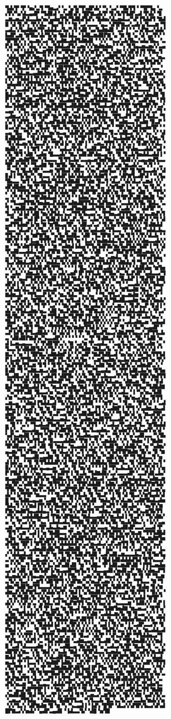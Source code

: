 ▜▟▞▛▝▛▝▅▞▃▜▝▜▅▃▞▝▃▝▄▜▞▜▚▟▛▟▞▝▚▝▃▞▝▜▙▜▜▝▝▜▛▜▄▝▃▞▛▞▚▞▟▃▄▟▛▝▜▟▉▟▝▃▚▟▊▟▚▝█▛▇▃▟▞▛▝▊▞▙▜▜▟▛▃▟▝▛▟▞▝▊▃▆▃▅▃▛▟▃▃▙▞▅▞▄▟▅▜▜▞▜▟▉▟▜▟▚▝█▟▅▞▟▃▅▟▃▞▚▛▐▜▟▟▜▝▇▟▉▝▟▝▊▞▚▝▛▞▟▃▝▜▄▞▜▝▝▝▇▝▃▞▃▃▃▝▄▃▝▟▜▛▇▃▞▃▟▞▄▜▃▃▆▝▜▃▟▃▚▜▄▟▇▟▞▜▚▟▟▟▃▞▙▞▚▜▝▟▉▝▄▞▙▟▆▟▊▝▃▛▐▝▝▃▚▛▇▃▞▟▟▞▙▟▛▃▆▝▇▜▙▞▟▞▜▞▅▝▇▟▐▟▃▝▐▟█▃▆▟▉▛▇▝▄▝▇▝▉▝▄▝▟▝▄▞▛▞▝▜▛▜▛▞▚▝▄▃▆▞▃▞▜▞▄▟▇▃▟▟▜▟▇▟▊▝▝▞▞▝▚▃▞▃▙▜▙▃▚▟▄▜▙▃▝▃▛▟▝▜▞▞▝▟▄▝▞▃▚▃▜▟▟▃▟▜▞▃▅▞▞▞▆▟▆▟▅▞▝▝▚▝▊▜▄▃▅▃▅▞▞▃▄▝▝▞▜▝▐▟▟▞▙▃▆▜▛▟▚▞▜▛▇▃▛▟▚▞▆▜▚▞▜▃▚▟▇▝▞▟▛▟▐▜▝▛▇▃▜▝▟▟▄▜▛▟▚▜▅▃▜▝▝▝▄▃▙▞▆▞▚▝▞▞▃▞▛▝▃▟█▜▄▜▚▜▟▝▝▝▄▝▃▝▅▃▞▟▚▜▞▟▆▃▆▜▛▜▙▛▐▃▟▟▛▃▚▟▜▟▚▟▇▝▞▜▃▞▆▞▟▞▚▃▄▜▙▜▜▟▜▞▞▃▜▜▙▃▙▜▞▃▚▟▛▝▝▟▉▜▜▜▃▝▊▛▇▝▆▟▇▞▙▃▅▝▅▟▄▞▃▃▟▃▞▃▃▝▊▝▃▜▟▃▆▃▄▟▇▟▆▞▄▜▜▛▐▟▇▞▝▞▜▟▝▃▚▟▇▃▞▝▉▟▅▃▚▟▝▞▄▞▅▟▞▞▛▞▜▜▟▟▐▝▛▞▞▝▐▝▃▜▜▟▅▞▅▜▃▜▃▃▟▝█▞▝▜▜▝▄▟▞▝▉▟▊▝▆▝▄▞▚▟▄▟▊▞▟▜▜▜▙▞▛▜▜▃▜▜▚▜▝▃▚▟▆▝▜▝▐▟▝▟█▜▃▝▆▝█▃▝▜▟▞▜▞▙▞▚▞▃▃▟▟▚▜▃▞▟▝▅▞▛▟▆▟▆▝█▟▄▝▉▝▆▞▝▞▟▞▃▜▛▟▚▟▃▃▃▛▐▝▅▝█▟▃▟▇▝▃▝▄▃▆▟▜▜▝▛▇▟▚▞▛▜▅▟▛▝▟▟▞▟▐▜▙▃▛▝▜▃▆▃▞▟▅▟▉▝▊▛▐▝▟▞▜▟█▃▆▜▅▝▅▞▝▟▃▟▅▛▇▜▞▃▆▜▟▟▇▃▛▝▝▞▆▞▚▝▃▟▛▟▄▝▐▜▟▃▜▟▆▛▇▜▟▛▐▝▆▟▜▟█▜▃▟█▟█▟█▝▜▜▄▟▃▟▛▟▜▜▛▝▇▜▙▟▛▞▛▃▞▃▄▞▝▞▜▃▝▃▞▃▞▜▞▜▚▝▜▃▝▃▛▝▆▞▜▟▆▟▄▝▟▟▝▝▐▜▃▟▚▟▝▞▃▞▜▝▃▟▆▃▞▞▞▝█▝▊▟▛▝▇▞▚▜▚▞▆▟▐▃▆▞▄▜▟▟▃▝█▜▃▟▜▝▚▟▐▞▙▟▃▝▜▞▄▜▝▟▜▜▃▝▃▟▚▃▅▛▇▟▊▟▇▟▄▞▞▟▐▜▞▞▙▝█▝▚▟▆▃▃▜▚▟▆▝▉▃▛▝▊▃▞▟▚▃▜▟▞▝█▃▙▝▇▜▄▜▄▝▇▞▟▝▞▃▄▟▚▃▛▝▝▜▛▞▆▞▟▜▄▟▅▜▛▝▝▃▄▝█▃▝▜▞▃▛▞▞▝▅▞▅▃▄▝▟▟▛▟▚▟▉▜▅▟▃▝▊▃▚▟█▃▞▜▞▞▚▃▝▞▝▟▊▟█▟█▃▝▝▊▟▐▜▛▜▃▝▆▝▛▝▐▞▜▛▐▟▝▟▚▝▐▝▅▃▙▟▆▜▞▟▄▝▐▞▆▃▜▝▊▞▟▃▅▞▙▜▃▃▛▞▝▜▛▟▐▞▚▞▟▛▐▝▝▃▅▃▜▜▜▝▄▜▞▃▚▝▊▟▛▞▛▟▃▝▆▟▉▞▃▝▐▝▇▜▝▃▛▞▝▝▄▟▃▞▛▟▄▝▄▟▉▃▛▜▟▝▚▟▟▝▛▟▅▃▃▟▟▞▚▟▝▞▙▝▉▜▝▟▇▝▃▟▅▝█▃▃▟▞▝▇▃▚▟▊▟▛▟▅▃▄▜▚▝▉▝▊▃▙▜▅▟▟▃▟▟▐▝▞▟▛▃▆▟▇▜▙▞▚▜▃▃▃▝▊▜▜▃▙▞▃▃▄▃▅▜▅▛▇▟▄▝█▟▊▞▞▃▄▃▅▟▜▃▃▜▛▃▛▞▜▞▝▜▃▟▇▝▇▝▇▜▙▝▇▞▅▃▝▞▃▝█▝▞▃▛▃▆▝▆▃▟▞▃▝▚▜▝▝▃▝▚▃▜▝█▃▙▜▛▝▃▃▅▝▇▜▙▟▝▟▉▃▝▞▅▞▚▟▅▜▄▞▚▜▛▝█▝▇▜▃▃▟▞▝▟▊▟▐▝▜▞▙▞▚▝▉▃▃▝▞▟▟▛▐▟▞▟▟▃▟▞▟▟▇▜▝▃▄▝▟▛▇▜▃▟▛▟▝▝▚▜▄▜▙▃▃▝▆▜▝▟▃▟▅▟▞▜▟▟▞▟▇▟▊▝▛▟▆▝▉▃▜▝▟▃▞▝▟▞▟▃▞▃▆▟▝▞▞▟▛▟█▟▅▝▇▝▛▝▉▝▆▟▚▃▛▝▚▟▛▜▚▞▅▝▊▃▝▞▆▜▅▛▐▝▄▝▄▝▆▝▊▞▚▝▞▝▟▝▜▜▜▞▜▟▄▟▜▟▜▞▟▟▞▜▛▝▉▟▛▜▛▃▜▟▛▞▆▝▛▝█▃▝▟▇▝▄▝▜▜▞▃▝▞▚▜▃▜▝▜▛▟▇▟▄▟▝▞▚▜▝▝▐▟▅▞▄▃▜▞▟▝▟▝▊▜▛▟▚▟▊▟▇▟▊▝▅▞▞▝▜▃▄▟▜▜▙▜▅▟▅▃▛▟▟▞▚▟▆▟█▜▜▟▃▜▟▜▅▟▞▝▃▃▙▞▙▜▙▝█▟▃▝▃▜▝▃▆▟▉▃▆▟▚▃▛▞▄▜▞▝▛▃▟▜▅▟█▃▟▞▜▜▞▜▅▞▞▃▟▞▞▝▝▟▟▜▛▝▚▜▃▞▝▟▐▟▝▟█▝▆▞▟▜▟▃▚▃▞▜▜▞▙▃▄▞▃▝▛▜▅▃▟▜▜▜▄▞▚▞▄▃▆▟▚▜▅▝▚▟▆▝▚▟▐▛▐▃▜▟▊▟▐▟▞▃▛▃▜▃▝▃▙▞▚▜▙▃▚▞▛▝█▟▊▟▛▟▝▞▜▝▟▃▟▜▜▟▅▛▐▞▆▝▇▝▆▜▙▃▄▜▛▃▝▟▉▃▞▃▞▝▊▞▙▞▛▟▆▟▞▞▞▝▊▟▇▟▟▜▃▃▝▟▃▟▚▝▞▜▃▞▞▝▊▝▐▃▝▟▐▞▙▞▄▟▃▟▞▜▜▃▃▝▛▝▛▟▟▝▚▟▟▃▙▃▜▜▃▜▚▝▄▝▆▛▇▜▄▝▚▞▙▞▙▟█▃▝▟▉▝▜▃▜▛▇▝▄▞▆▝▊▜▝▞▛▞▟▃▙▝▝▜▛▞▛▝▝▛▐▃▄▜▜▜▚▟▝▜▅▜▜▝▆▝▐▃▞▞▅▟▆▟▟▃▜▃▜▟▞▞▞▟▅▃▃▟▞▞▅▝▝▜▞▟▆▜▜▛▇▞▝▝▆▝▚▟▆▟▐▟▄▞▛▜▄▜▟▛▇▞▆▞▙▟▜▟▞▜▟▛▐▝▜▝▟▜▚▟▉▃▃▟▟▃▚▟▚▟▜▛▇▝▇▞▚▃▃▞▙▝▞▟▊▝▝▃▞▜▙▛▇▜▜▟▉▃▅▟▞▞▞▃▚▜▄▃▝▞▃▞▆▞▟▝▊▃▆▃▟▞▚▟▞▜▄▃▅▞▚▃▝▃▅▟▃▝▉▝▚▝▜▜▚▟▜▟▄▝▜▃▞▟▇▟▃▟▊▞▞▝▅▟▟▃▜▞▞▟▉▜▞▞▚▃▛▜▜▟▟▜▝▟▇▟▄▜▝▜▄▞▟▞▚▝▞▞▄▝▞▞▝▟▟▟▊▟▜▞▛▜▄▝▝▝▐▝█▃▝▞▟▟▊▃▟▞▞▟▟▞▞▝▟▟▉▟▅▝▆▜▅▃▝▃▙▞▝▟▆▃▙▜▃▝▊▃▚▟▞▃▅▛▐▛▐▜▜▃▙▝▛▜▙▞▚▃▜▃▛▟▛▝▄▟▃▃▞▜▚▝▛▝▄▃▛▜▟▜▚▜▚▟█▝▐▟▟▝▇▟▞▝▊▟▞▝▜▟▚▜▞▝▉▃▙▛▐▝▉▟▜▛▐▟█▟▛▟▐▝▊▃▞▞▚▜▚▝▊▃▙▟▞▜▛▃▄▜▚▛▇▜▄▜▚▞▃▝▜▝▝▃▃▟▞▞▛▞▜▟▄▞▞▟▚▟▞▟▃▝▛▟▞▃▙▃▆▝▝▞▚▞▆▟▇▝▉▝▜▜▝▟▝▞▄▝▇▜▄▟▇▝▇▃▜▝▃▟▇▟▆▃▙▝▝▜▜▃▃▛▐▞▚▝▆▃▜▟▃▝▚▃▚▃▝▝▜▃▜▜▃▞▄▃▆▟▆▝▞▟▅▞▛▝▃▞▃▟▚▟▚▝▇▜▙▞▄▜▃▞▅▝▆▜▃▟▝▞▚▜▅▜▙▜▞▜▙▟█▃▄▟▆▝▆▟▚▜▅▟▞▞▚▃▚▜▞▟▚▝▜▝▛▝▃▞▝▝▇▞▄▟▜▝▅▞▄▟▄▜▞▃▞▃▆▃▚▝▊▟▚▃▛▝▊▟▐▝▟▞▃▜▜▟▃▟▆▞▅▃▝▟█▝▆▃▛▟▅▞▙▝▜▛▇▃▙▝▞▞▄▜▄▞▟▟▃▟▟▃▚▝▛▃▞▜▙▜▙▞▚▝▜▞▄▞▆▝▜▜▟▃▙▞▜▟▜▛▐▜▚▟▞▞▞▝▃▃▛▝▝▜▟▝▛▃▙▞▅▃▚▜▙▟▝▝▄▞▙▝▟▝▊▞▄▝▟▜▙▞▃▜▝▝█▟▅▜▛▞▞▞▞▃▛▝▃▟▃▟▆▃▅▝▄▟▄▟▟▜▃▞▅▝▉▜▝▜▅▞▝▜▜▜▜▞▆▞▆▟▅▜▜▟▐▞▞▃▝▃▛▝▊▝▝▞▙▞▚▃▄▟▛▝▃▛▐▟▜▞▛▜▃▟█▟▞▝▟▝▟▞▟▝▐▝▛▝▇▝█▃▟▜▄▃▞▟▇▟▜▜▄▃▞▃▛▜▜▃▙▃▝▟▉▟▉▛▇▟▚▞▚▃▃▟▛▞▝▝▝▝▝▝▃▝▛▝▊▟▇▃▞▝▛▞▜▝▃▜▙▝▐▟█▝▅▟▐▃▅▃▄▃▃▝▞▝▛▟▉▜▛▃▚▝▇▝▃▞▆▝▛▃▄▟▃▝▝▃▄▜▃▜▃▝▅▞▃▟▆▝▄▝▜▃▃▜▞▟█▟▉▜▟▞▞▜▞▝▞▃▚▛▐▞▜▟▆▝▇▟▃▞▙▝▃▜▞▝▊▝▚▞▛▞▞▟▝▝▇▃▚▝▅▝▐▝█▛▇▃▚▟▇▟▆▛▐▞▝▞▚▟▛▝▇▟▜▟█▃▟▝▅▞▅▞▞▟▞▜▄▜▜▜▟▛▐▃▟▞▛▜▙▟▞▞▚▜▅▛▐▜▃▜▞▞▚▜▅▝▝▃▆▜▄▟▆▞▄▃▙▞▟▃▆▜▜▝▅▝▛▞▞▞▙▜▄▜▜▃▆▝▊▜▝▝▊▜▚▝▆▟▜▜▛▟▅▃▚▟▇▝▇▟▚▞▆▜▞▃▚▟▆▟▛▃▚▝▊▟▊▝▜▝▚▟▇▃▆▃▞▟▆▝▜▟▚▟▚▝▚▝▄▞▜▃▄▟▄▝▚▝▛▛▐▟▉▃▙▞▅▝▉▜▅▜▃▟█▃▞▟▝▟▇▝▃▟▟▜▝▟█▜▙▝▞▞▙▝▜▞▛▃▙▃▃▞▛▞▜▝▆▛▐▜▛▞▆▟▜▜▝▜▞▝▝▟▛▞▟▟▞▞▚▟▅▟▛▝▜▃▝▟▆▞▜▜▛▃▙▜▟▃▅▃▝▟▇▃▅▝▉▃▝▝▊▟█▟▝▜▜▟█▃▟▟▐▜▃▝▆▃▙▜▚▟▆▝▇▟▝▝█▜▛▞▃▞▙▞▙▞▛▞▜▜▄▞▜▟█▟▇▝▚▞▜▜▚▟▊▝█▃▃▞▅▝▅▃▆▝▊▜▛▝▟▟▊▜▙▜▅▜▞▞▃▟▃▝▐▝▚▞▅▃▜▟▊▞▆▝▚▃▅▃▟▞▝▝▇▝▆▞▅▞▚▟▉▞▟▜▙▟▐▃▜▞▟▝▚▝▄▝▇▞▅▃▞▟▃▝▉▜▜▃▆▃▄▝▝▟▆▟▐▜▟▟▃▟▝▜▞▞▆▟▞▃▟▟▊▝▝▝▆▜▚▃▝▝▊▃▝▝█▜▞▟▝▝▃▟▇▟▃▜▚▜▃▟▚▝▆▝▆▝▊▃▃▞▛▟▐▟▝▝▄▝▐▜▝▞▃▟▇▛▐▝▛▜▝▞▄▟▆▃▙▃▟▟▅▛▐▞▝▞▛▝▅▝▛▝▊▃▛▃▄▜▛▃▚▟▉▟▇▜▟▝▆▞▞▝▜▝█▞▟▝▄▝▆▃▟▜▛▃▜▟▛▃▃▝▇▟▆▃▛▞▆▟▃▃▅▟▃▝▆▝▄▟▆▞▅▟▉▜▜▃▃▟▛▃▝▞▚▜▝▃▝▟▚▜▄▝█▝▝▃▚▝▜▃▟▃▟▜▅▜▄▞▃▞▆▃▛▝▟▜▜▝▝▞▃▟▃▞▛▃▟▃▛▜▃▝▆▜▙▟▟▛▐▞▃▝▄▃▃▟▄▝▜▜▄▃▛▟▇▜▙▝▆▝█▃▜▃▄▟▅▃▝▟▚▟▅▜▚▜▟▃▅▜▚▞▟▝▚▟▚▃▅▟█▝▞▜▜▝▚▛▐▝▆▝▛▟▝▟▃▟▅▃▄▞▅▝▃▝▜▞▝▞▚▞▃▟▊▃▃▝▚▜▙▞▞▟▜▟▞▞▅▜▜▃▛▝▉▃▃▃▟▟▇▞▝▛▇▝▃▜▝▃▆▟▟▞▝▞▚▝▆▟▅▝▐▝▇▟▆▜▛▟▉▃▃▝▃▟▝▟▊▝▉▝▆▟▃▝▆▃▄▟▟▝▞▃▚▞▙▟▊▜▄▞▟▟█▞▅▝▅▝▚▟▆▞▄▃▆▞▜▝▟▜▅▞▃▞▄▝▇▝▟▃▞▟▝▃▜▝▞▜▙▝▄▝▄▜▟▜▜▛▇▟▆▝█▞▄▝▉▝▆▝▅▜▅▝▜▃▃▟▊▃▄▟▇▝▊▝▟▜▞▝▅▞▟▜▜▞▅▝▚▟▊▞▆▞▛▝▜▝█▟▃▃▜▝▅▟▐▟▞▃▝▝▊▝▊▜▜▟▟▟▛▞▟▝▜▟▐▟▞▝▟▟█▟▄▜▙▟▞▜▃▝▉▝▟▟▛▃▚▃▜▝▉▞▝▞▛▞▚▜▟▞▄▃▄▃▅▝▃▞▚▝▊▝▆▞▟▝▝▝▐▟▝▜▚▃▙▃▙▞▞▞▄▜▚▜▝▞▅▛▐▜▙▛▐▞▝▞▅▞▄▃▃▜▚▟▛▛▐▝▊▃▙▝▜▟▇▟▉▞▃▞▃▃▃▟▛▝▃▃▛▟▊▃▙▞▆▃▄▟▉▜▛▛▐▟▜▞▅▝█▟▇▃▜▃▜▟▛▞▛▟▆▃▟▝▃▟▅▝▛▞▅▟▄▟▄▃▚▟▆▃▆▟▄▜▛▃▚▟▉▜▛▟▃▝▉▜▜▟▞▟▝▃▜▜▛▟▟▟█▝▐▟▇▞▃▟█▜▅▜▟▃▛▛▇▜▟▞▜▜▙▝▆▞▅▝▆▞▛▃▜▟▞▝▃▟▛▜▛▟▛▝▆▝▉▃▛▝▟▞▄▛▐▞▜▟▞▃▚▟▐▃▆▞▄▟▞▝▐▞▜▜▛▝▆▃▃▝▝▝▉▃▛▟▄▜▜▃▙▝▊▝▇▃▛▝▐▝█▝▟▝█▃▞▞▆▜▄▟▞▟█▝▜▃▜▟▇▃▄▃▅▝▃▟█▝▉▃▃▜▝▞▚▝▉▟▊▝▆▟▄▜▚▞▟▃▆▞▃▟▇▜▙▟▃▟▅▜▟▃▜▝▞▞▆▟▐▜▚▜▚▜▙▟▜▞▚▟▝▞▛▟▝▃▃▟▚▟▜▝▝▟▊▃▙▞▝▝▅▞▛▞▆▛▇▞▅▟▇▜▄▃▟▟▄▃▜▝▆▝▛▝▊▞▅▜▅▜▜▝▚▟▆▃▚▟▉▝▞▞▚▟▚▃▆▜▙▜▜▞▜▞▄▝▄▟▟▟█▟▃▟▝▛▇▞▟▛▇▟▄▝▇▟▃▃▄▟▞▞▆▃▙▟▐▝▊▃▛▞▝▜▞▟▇▞▄▝▄▝▛▃▞▞▅▝▚▃▝▃▙▟▃▟▃▜▅▟▇▝▊▟▉▞▙▜▄▜▙▝▅▃▙▜▙▃▚▝▐▞▞▃▄▃▆▝▄▟▃▃▛▞▃▜▛▃▙▃▙▃▆▝▃▝▞▝▉▞▟▞▃▃▄▝▅▟▃▟▉▟▛▃▃▞▃▃▟▝▛▝▉▜▝▃▆▝▃▟▐▝▅▝▇▟█▃▃▝▛▃▆▞▙▞▛▜▃▜▟▜▟▜▜▞▄▞▆▃▆▝▜▜▜▟█▟▄▜▅▝▟▃▆▃▚▝▟▞▄▟▞▜▅▟▞▟▜▟█▜▟▟▛▞▞▝▞▜▟▜▜▝▐▞▟▞▆▃▆▟▇▜▅▟▜▟▅▝█▛▐▝▇▜▟▜▞▟▝▟▟▟▟▟▚▞▃▞▅▃▟▃▞▃▛▃▆▜▜▝▉▝▚▞▚▞▚▃▛▝▃▜▟▃▞▝▃▟▅▟▉▟█▞▜▟▃▟▇▟▉▝▚▝▜▞▅▝▐▟▞▝▐▝▜▝▞▃▟▝▊▟▝▝▐▃▞▝▟▟▄▟▃▟▝▃▜▃▛▝▆▝▜▝█▞▜▟▊▟▜▟▉▝▃▟▚▟▊▃▆▃▃▃▙▃▜▝▊▜▅▜▄▃▚▞▄▜▛▝▜▃▆▃▟▞▃▝▞▟▊▟▝▝▇▝▄▃▜▝▐▝█▟▐▟▉▟▟▟▟▜▟▝▉▜▚▃▃▞▅▝▝▞▚▃▜▝▅▜▞▛▐▃▚▟▚▟▊▟▊▝▆▝▝▟█▃▝▛▐▟▉▃▆▟▛▟▉▝▐▜▜▃▅▟▅▃▞▟▝▟▉▝▄▜▙▜▟▛▐▞▆▃▄▟▛▜▅▜▄▜▝▟▃▃▄▟▊▞▅▟▊▃▛▝▇▞▞▟▅▃▛▜▟▃▅▟▞▟▚▜▄▃▅▞▄▟▆▞▟▝▐▜▙▝▝▃▆▞▄▜▄▜▄▃▞▜▞▝█▝▛▝▊▝▛▝▜▃▆▃▜▞▃▜▃▞▝▃▆▜▝▟▉▜▛▜▝▞▟▛▇▞▚▞▅▃▛▃▅▞▞▝▞▃▜▃▝▜▜▃▃▝▇▝▜▟▆▞▜▟▉▜▅▜▜▃▃▃▛▟▄▞▟▝▛▃▅▞▙▞▃▜▜▟▜▃▜▟▉▟▜▞▅▝▉▟▅▝▊▞▆▟▆▃▛▞▙▛▇▜▃▞▛▟▟▞▅▜▚▝▇▟▐▝▄▜▅▟▉▟▞▟▅▞▃▃▆▝▉▞▛▜▝▝▉▞▄▝▝▃▜▞▜▟▊▞▙▝▟▞▆▝▃▟▃▝▞▟▇▞▙▃▄▜▜▟▃▞▛▟▝▝▟▃▙▞▄▟▟▝▇▜▛▝▟▞▞▝▞▟▚▞▃▝▄▜▟▃▚▟▝▜▄▛▇▜▜▝▅▞▙▜▄▞▟▝▚▃▃▃▆▝▐▟▉▞▞▝▚▛▐▝▞▃▄▝▐▝▚▝▄▜▝▛▐▃▅▝▆▝▇▃▟▝▇▟▞▟▃▃▜▟▇▜▅▟▇▝▆▃▅▃▞▝▉▜▚▞▄▜▅▝▇▜▟▟▟▝▃▛▇▟▛▟▄▝▊▜▝▝▝▝▞▟▇▝▃▟▟▃▆▞▙▝█▝▊▃▄▝▞▝▝▃▚▟█▜▙▞▚▞▞▝▄▟▅▝▉▝▇▟▟▞▄▃▛▟▉▜▜▝▝▟▃▜▄▝▞▟█▟▅▜▅▃▛▞▙▝▜▜▜▞▜▝▜▛▐▝▚▝▉▟▟▟▐▟▝▝▄▜▛▟▝▞▞▝▄▝▄▟▐▝▊▞▅▝▐▝▃▟▛▃▃▞▛▝▊▛▇▟▝▞▝▃▃▝▊▝▜▝▃▞▆▟▉▟▟▞▞▟▐▞▞▟▄▝▜▟▜▞▄▃▚▜▚▞▄▝▆▃▟▟▃▟▄▞▛▝▞▞▛▛▐▝▅▜▜▜▚▞▃▞▃▝▊▝▉▃▞▝▟▞▛▝▝▟▚▃▛▟▛▝▜▜▟▟▅▃▞▜▝▟▜▃▄▝▟▟▜▝▃▝▜▟▚▟▉▟▉▝▃▟▆▃▄▞▞▜▃▟▉▝▅▞▝▜▛▟▅▟▉▞▞▞▆▟▉▝▃▟▝▟▃▃▃▟▆▝▐▞▝▝▃▟█▃▄▝▇▞▅▜▅▝▄▝▃▟▃▞▙▜▛▝▇▃▙▝▊▝▃▝▞▟█▜▛▞▆▃▝▞▙▝▇▟▝▞▚▃▙▝▇▟▝▝█▜▛▟▃▃▜▃▅▟▄▝▛▜▄▞▚▟▜▞▆▃▙▛▇▟▟▝▛▃▅▃▚▜▄▝▞▟▃▟▉▜▅▃▜▜▝▞▙▞▆▝▞▃▛▟▛▟▛▜▞▜▟▞▞▝▝▟▄▟▅▃▙▝▛▝▐▃▃▜▝▞▅▟▇▛▐▟▇▞▝▃▛▞▛▝▐▃▝▞▞▞▄▜▃▜▟▞▚▃▚▟▛▞▜▜▜▞▙▞▛▜▝▝▄▞▄▝▛▝▚▟▇▟▇▟▛▟▉▜▄▟▐▛▐▜▅▝▉▃▞▞▛▝█▞▟▟▃▃▝▞▜▞▆▝▊▝▛▃▝▝█▝▊▜▛▜▙▟▜▞▚▛▐▟▟▝█▞▆▜▙▝▃▃▚▜▙▝█▜▞▞▅▜▚▞▙▞▃▟▚▛▇▟▜▜▝▟▃▞▃▟▜▝▐▞▛▜▃▞▚▝▛▜▟▜▄▞▞▜▜▟▊▟▉▟▟▜▛▜▜▟▚▝▃▟▜▞▅▃▆▝▜▃▜▃▄▃▝▟▟▟▞▜▚▞▅▜▟▜▞▃▛▝▅▞▞▝▃▟▐▟▚▜▃▜▚▟▅▜▃▝▃▝▄▃▛▟▛▜▜▛▐▝▝▝▇▞▃▟▉▜▝▝▉▃▙▞▆▝▅▃▛▞▜▞▃▟▛▟▃▜▜▝▇▟▇▞▅▟▉▟█▝▉▟▝▜▞▃▞▛▐▞▃▞▟▝▊▜▝▃▅▃▞▃▆▜▟▞▚▝█▞▞▟▇▝▄▟▚▜▞▃▝▃▅▃▞▜▜▟▄▝▝▟▆▟▄▝█▟█▜▜▃▄▝▚▜▃▃▙▝█▃▚▃▜▞▃▞▃▃▙▞▆▟▞▞▅▝▞▞▜▃▚▝▟▛▇▟▆▝█▝▆▝▚▝▚▃▄▟▐▝▐▟▚▝█▜▛▝▟▃▞▞▟▜▛▞▙▃▞▟▚▟█▛▇▃▞▞▅▟▞▝▄▟▛▃▄▟▊▝▐▟▃▃▜▞▝▟█▝▅▜▉
